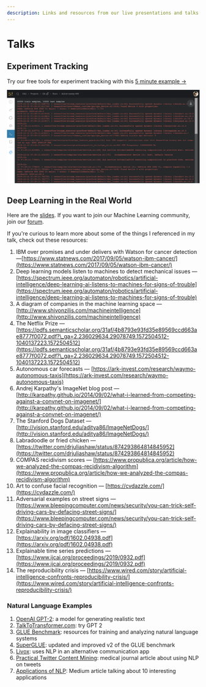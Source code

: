 ```yaml
---
description: Links and resources from our live presentations and talks
---
```


# Talks

## Experiment Tracking

Try our free tools for experiment tracking with this [5 minute example →](https://colab.research.google.com/drive/1b-6qlB-NL51BAWamtenbVxp7ryUWQivV#scrollTo=bZpt5W2NNl6S)

![](<../../.gitbook/assets/image (76) (3) (4) (6) (3) (1) (1) (2) (1) (1) (1) (1) (1) (1) (1) (1) (1) (1) (11) (1) (1) (1) (1) (1) (1) (1) (1) (14).png>)

## Deep Learning in the Real World

Here are the [slides](https://storage.googleapis.com/wandb/CVP%20UCSD%20Deep%20Learning%20Real%20World.pdf). If you want to join our Machine Learning community, join our [forum](http://wandb.me/slack).

If you're curious to learn more about some of the things I referenced in my talk, check out these resources:

1. IBM over promises and under delivers with Watson for cancer detection —[https://www.statnews.com/2017/09/05/watson-ibm-cancer/](https://www.statnews.com/2017/09/05/watson-ibm-cancer/)
2. Deep learning models listen to machines to detect mechanical issues —[https://spectrum.ieee.org/automaton/robotics/artificial-intelligence/deep-learning-ai-listens-to-machines-for-signs-of-trouble](https://spectrum.ieee.org/automaton/robotics/artificial-intelligence/deep-learning-ai-listens-to-machines-for-signs-of-trouble)
3. A diagram of companies in the machine learning space — [http://www.shivonzilis.com/machineintelligence](http://www.shivonzilis.com/machineintelligence)
4. The Netflix Prize — [https://pdfs.semanticscholar.org/31af/4b8793e93fd35e89569ccd663ae8777f0072.pdf?\_ga=2.236029634.29078749.1572504512-1040137223.1572504512](https://pdfs.semanticscholar.org/31af/4b8793e93fd35e89569ccd663ae8777f0072.pdf?\_ga=2.236029634.29078749.1572504512-1040137223.1572504512)
5. Autonomous car forecasts — [https://ark-invest.com/research/waymo-autonomous-taxis](https://ark-invest.com/research/waymo-autonomous-taxis)
6. Andrej Karpathy's ImageNet blog post — [http://karpathy.github.io/2014/09/02/what-i-learned-from-competing-against-a-convnet-on-imagenet/](http://karpathy.github.io/2014/09/02/what-i-learned-from-competing-against-a-convnet-on-imagenet/)
7. The Stanford Dogs Dataset — [http://vision.stanford.edu/aditya86/ImageNetDogs/](http://vision.stanford.edu/aditya86/ImageNetDogs/)
8. Labradoodle or fried chicken — [https://twitter.com/drjuliashaw/status/874293864814845952](https://twitter.com/drjuliashaw/status/874293864814845952)
9. COMPAS recidivism scores — [https://www.propublica.org/article/how-we-analyzed-the-compas-recidivism-algorithm](https://www.propublica.org/article/how-we-analyzed-the-compas-recidivism-algorithm)
10. Art to confuse facial recognition — [https://cvdazzle.com/](https://cvdazzle.com/)
11. Adversarial examples on street signs — [https://www.bleepingcomputer.com/news/security/you-can-trick-self-driving-cars-by-defacing-street-signs/](https://www.bleepingcomputer.com/news/security/you-can-trick-self-driving-cars-by-defacing-street-signs/)
12. Explainability in image classifiers — [https://arxiv.org/pdf/1602.04938.pdf](https://arxiv.org/pdf/1602.04938.pdf)
13. Explainable time series predictions — [https://www.ijcai.org/proceedings/2019/0932.pdf](https://www.ijcai.org/proceedings/2019/0932.pdf)
14. The reproducibility crisis — [https://www.wired.com/story/artificial-intelligence-confronts-reproducibility-crisis/](https://www.wired.com/story/artificial-intelligence-confronts-reproducibility-crisis/)

### Natural Language Examples

1. [OpenAI GPT-2](https://openai.com/blog/better-language-models/): a model for generating realistic text
2. [TalkToTransformer.com](https://talktotransformer.com): try GPT 2
3. [GLUE Benchmark](https://gluebenchmark.com/): resources for training and analyzing natural language systems
4. [SuperGLUE](https://super.gluebenchmark.com/): updated and improved v2 of the GLUE benchmark
5. [Livox](http://impact-transfer.org/zero/livox/): uses NLP in an alternative communication app
6. [Practical Twitter Content Mining](https://www.ncbi.nlm.nih.gov/pmc/articles/PMC3694275/): medical journal article about using NLP on tweets
7. [Applications of NLP](https://medium.com/@datamonsters/artificial-neural-networks-in-natural-language-processing-bcf62aa9151a): Medium article talking about 10 interesting applications
